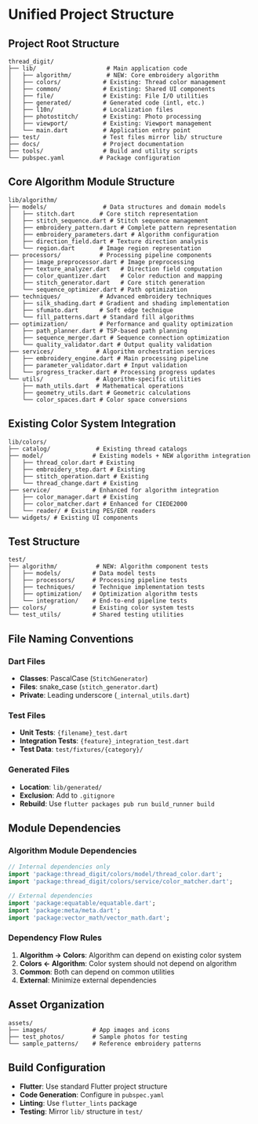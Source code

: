 # Unified Project Structure

## Project Root Structure
```
thread_digit/
├── lib/                    # Main application code
│   ├── algorithm/          # NEW: Core embroidery algorithm
│   ├── colors/            # Existing: Thread color management  
│   ├── common/            # Existing: Shared UI components
│   ├── file/              # Existing: File I/O utilities
│   ├── generated/         # Generated code (intl, etc.)
│   ├── l10n/              # Localization files
│   ├── photostitch/       # Existing: Photo processing
│   ├── viewport/          # Existing: Viewport management
│   └── main.dart          # Application entry point
├── test/                  # Test files mirror lib/ structure
├── docs/                  # Project documentation
├── tools/                 # Build and utility scripts
└── pubspec.yaml          # Package configuration
```

## Core Algorithm Module Structure
```
lib/algorithm/
├── models/                # Data structures and domain models
│   ├── stitch.dart       # Core stitch representation
│   ├── stitch_sequence.dart # Stitch sequence management
│   ├── embroidery_pattern.dart # Complete pattern representation
│   ├── embroidery_parameters.dart # Algorithm configuration
│   ├── direction_field.dart # Texture direction analysis
│   └── region.dart       # Image region representation
├── processors/           # Processing pipeline components
│   ├── image_preprocessor.dart # Image preprocessing
│   ├── texture_analyzer.dart   # Direction field computation
│   ├── color_quantizer.dart    # Color reduction and mapping
│   ├── stitch_generator.dart   # Core stitch generation
│   └── sequence_optimizer.dart # Path optimization
├── techniques/           # Advanced embroidery techniques
│   ├── silk_shading.dart # Gradient and shading implementation
│   ├── sfumato.dart      # Soft edge technique
│   └── fill_patterns.dart # Standard fill algorithms
├── optimization/         # Performance and quality optimization
│   ├── path_planner.dart # TSP-based path planning
│   ├── sequence_merger.dart # Sequence connection optimization
│   └── quality_validator.dart # Output quality validation
├── services/            # Algorithm orchestration services
│   ├── embroidery_engine.dart # Main processing pipeline
│   ├── parameter_validator.dart # Input validation
│   └── progress_tracker.dart # Processing progress updates
└── utils/               # Algorithm-specific utilities
    ├── math_utils.dart  # Mathematical operations
    ├── geometry_utils.dart # Geometric calculations
    └── color_spaces.dart # Color space conversions
```

## Existing Color System Integration
```
lib/colors/
├── catalog/             # Existing thread catalogs
├── model/              # Existing models + NEW algorithm integration
│   ├── thread_color.dart # Existing
│   ├── embroidery_step.dart # Existing  
│   ├── stitch_operation.dart # Existing
│   └── thread_change.dart # Existing
├── service/            # Enhanced for algorithm integration
│   ├── color_manager.dart # Existing
│   ├── color_matcher.dart # Enhanced for CIEDE2000
│   └── reader/ # Existing PES/EDR readers
└── widgets/ # Existing UI components
```

## Test Structure
```
test/
├── algorithm/           # NEW: Algorithm component tests
│   ├── models/         # Data model tests
│   ├── processors/     # Processing pipeline tests  
│   ├── techniques/     # Technique implementation tests
│   ├── optimization/   # Optimization algorithm tests
│   └── integration/    # End-to-end pipeline tests
├── colors/             # Existing color system tests
└── test_utils/         # Shared testing utilities
```

## File Naming Conventions

### Dart Files
- **Classes**: PascalCase (`StitchGenerator`)
- **Files**: snake_case (`stitch_generator.dart`)
- **Private**: Leading underscore (`_internal_utils.dart`)

### Test Files  
- **Unit Tests**: `{filename}_test.dart`
- **Integration Tests**: `{feature}_integration_test.dart`
- **Test Data**: `test/fixtures/{category}/`

### Generated Files
- **Location**: `lib/generated/`
- **Exclusion**: Add to `.gitignore` 
- **Rebuild**: Use `flutter packages pub run build_runner build`

## Module Dependencies

### Algorithm Module Dependencies
```dart
// Internal dependencies only
import 'package:thread_digit/colors/model/thread_color.dart';
import 'package:thread_digit/colors/service/color_matcher.dart';

// External dependencies
import 'package:equatable/equatable.dart';
import 'package:meta/meta.dart';
import 'package:vector_math/vector_math.dart';
```

### Dependency Flow Rules
1. **Algorithm → Colors**: Algorithm can depend on existing color system
2. **Colors ← Algorithm**: Color system should not depend on algorithm
3. **Common**: Both can depend on common utilities
4. **External**: Minimize external dependencies

## Asset Organization
```
assets/
├── images/             # App images and icons
├── test_photos/        # Sample photos for testing
└── sample_patterns/    # Reference embroidery patterns
```

## Build Configuration
- **Flutter**: Use standard Flutter project structure
- **Code Generation**: Configure in `pubspec.yaml`
- **Linting**: Use `flutter_lints` package
- **Testing**: Mirror `lib/` structure in `test/`